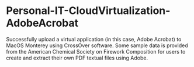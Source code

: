 # Personal-IT-CloudVirtualization-AdobeAcrobat

Successfully upload a virtual application (in this case, Adobe Acrobat) to MacOS Monterey using CrossOver software.
Some sample data is provided from the American Chemical Society on Firework Composition for users to create and extract their own PDF textual files using Adobe.
